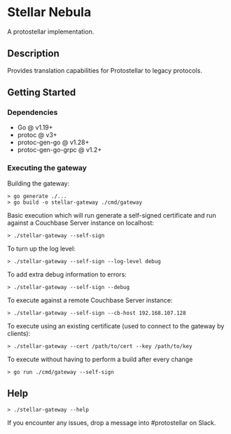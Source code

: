 # Stellar Nebula

A protostellar implementation.

## Description

Provides translation capabilities for Protostellar to legacy protocols.

## Getting Started

### Dependencies

- Go @ v1.19+
- protoc @ v3+
- protoc-gen-go @ v1.28+
- protoc-gen-go-grpc @ v1.2+

### Executing the gateway

Building the gateway:

```
> go generate ./...
> go build -o stellar-gateway ./cmd/gateway
```

Basic execution which will run generate a self-signed certificate and run against a Couchbase Server instance on localhost:

```
> ./stellar-gateway --self-sign
```

To turn up the log level:

```
> ./stellar-gateway --self-sign --log-level debug
```

To add extra debug information to errors:

```
> ./stellar-gateway --self-sign --debug
```

To execute against a remote Couchbase Server instance:

```
> ./stellar-gateway --self-sign --cb-host 192.168.107.128
```

To execute using an existing certificate (used to connect to the gateway by clients):

```
> ./stellar-gateway --cert /path/to/cert --key /path/to/key
```

To execute without having to perform a build after every change

```
> go run ./cmd/gateway --self-sign
```

## Help

```
> ./stellar-gateway --help
```

If you encounter any issues, drop a message into #protostellar on Slack.
